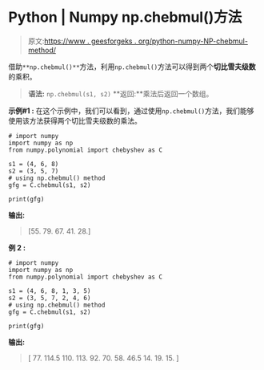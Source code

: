 # Python | Numpy np.chebmul()方法

> 原文:[https://www . geesforgeks . org/python-numpy-NP-chebmul-method/](https://www.geeksforgeeks.org/python-numpy-np-chebmul-method/)

借助`**np.chebmul()**`方法，利用`np.chebmul()`方法可以得到两个**切比雪夫级数**的乘积。

> **语法:** `np.chebmul(s1, s2)`
> **返回:**乘法后返回一个数组。

**示例#1 :**
在这个示例中，我们可以看到，通过使用`np.chebmul()`方法，我们能够使用该方法获得两个切比雪夫级数的乘法。

```
# import numpy
import numpy as np
from numpy.polynomial import chebyshev as C

s1 = (4, 6, 8)
s2 = (3, 5, 7)
# using np.chebmul() method
gfg = C.chebmul(s1, s2)

print(gfg)
```

**输出:**

> [55\. 79\. 67\. 41\. 28.]

**例 2 :**

```
# import numpy
import numpy as np
from numpy.polynomial import chebyshev as C

s1 = (4, 6, 8, 1, 3, 5)
s2 = (3, 5, 7, 2, 4, 6)
# using np.chebmul() method
gfg = C.chebmul(s1, s2)

print(gfg)
```

**输出:**

> [ 77\. 114.5 110\. 113\. 92\. 70\. 58\. 46.5 14\. 19\. 15\. ]